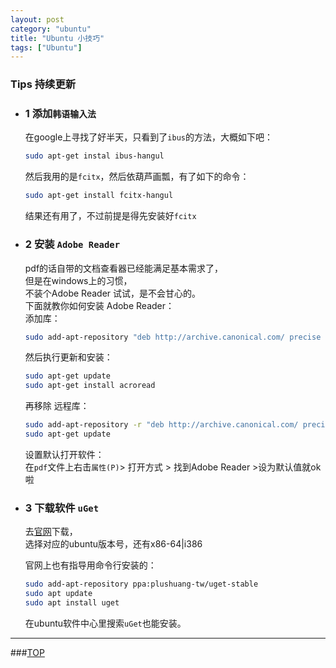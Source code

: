 ```yaml
---
layout: post
category: "ubuntu"
title: "Ubuntu 小技巧"
tags: ["Ubuntu"]
---
```



### Tips 持续更新

<a name="top"></a>

* ### 1 添加`韩语输入法`
    在google上寻找了好半天，只看到了`ibus`的方法，大概如下吧：

    ```bash
    sudo apt-get instal ibus-hangul
    ```

    然后我用的是`fcitx`，然后依葫芦画瓢，有了如下的命令：

    ```bash
    sudo apt-get install fcitx-hangul 
    ```

    结果还有用了，不过前提是得先安装好`fcitx`

* ### 2 安装 `Adobe Reader`
    pdf的话自带的文档查看器已经能满足基本需求了，  
    但是在windows上的习惯，  
    不装个Adobe Reader 试试，是不会甘心的。   
    下面就教你如何安装 Adobe Reader：    
    添加库：    

    ```bash
    sudo add-apt-repository "deb http://archive.canonical.com/ precise partner"
    ```

    然后执行更新和安装：

    ```bash
    sudo apt-get update
    sudo apt-get install acroread
    ```

    再移除 远程库：  

    ```bash
    sudo add-apt-repository -r "deb http://archive.canonical.com/ precise partner"
    sudo apt-get update
    ```

    设置默认打开软件：   
    在`pdf`文件上右击`属性(P)`> 打开方式 > 找到Adobe Reader >设为默认值就ok啦

* ### 3 下载软件 `uGet`
    去[官网](http://ugetdm.com/downloads-ubuntu)下载，   
    选择对应的ubuntu版本号，还有x86-64|i386   

    官网上也有指导用命令行安装的：  

    ```bash
    sudo add-apt-repository ppa:plushuang-tw/uget-stable
    sudo apt update
    sudo apt install uget
    ```

    在ubuntu软件中心里搜索`uGet`也能安装。





- - - 

###[TOP](#top)
